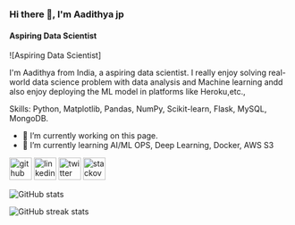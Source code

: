 ### Hi there 👋, I'm Aadithya jp
#### Aspiring Data Scientist
![Aspiring Data Scientist]

I'm Aadithya from India, a aspiring data scientist. I really enjoy solving real-world data science problem with data analysis and Machine learning andd also enjoy deploying the ML model in platforms like Heroku,etc.,

Skills: Python, Matplotlib, Pandas, NumPy, Scikit-learn, Flask, MySQL, MongoDB.

- 🔭 I’m currently working on this page. 
- 🌱 I’m currently learning AI/ML OPS, Deep Learning, Docker, AWS S3 


[<img src='https://cdn.jsdelivr.net/npm/simple-icons@3.0.1/icons/github.svg' alt='github' height='40'>](https://github.com/aadithyajp)  [<img src='https://cdn.jsdelivr.net/npm/simple-icons@3.0.1/icons/linkedin.svg' alt='linkedin' height='40'>](https://www.linkedin.com/in/https://www.linkedin.com/in/aadithya-jp//)  [<img src='https://cdn.jsdelivr.net/npm/simple-icons@3.0.1/icons/twitter.svg' alt='twitter' height='40'>](https://twitter.com/@Aadithya-jp)  [<img src='https://cdn.jsdelivr.net/npm/simple-icons@3.0.1/icons/stackoverflow.svg' alt='stackoverflow' height='40'>](https://stackoverflow.com/users/aadithyajp)  

![GitHub stats](https://github-readme-stats.vercel.app/api?username=aadithyajp&show_icons=true)  

![GitHub streak stats](https://github-readme-streak-stats.herokuapp.com/?user=aadithyajp)  
